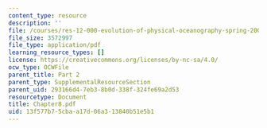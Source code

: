 ```yaml
---
content_type: resource
description: ''
file: /courses/res-12-000-evolution-of-physical-oceanography-spring-2007/13f577b75cbaa17d06a313840b51e5b1_Chapter8.pdf
file_size: 3572997
file_type: application/pdf
learning_resource_types: []
license: https://creativecommons.org/licenses/by-nc-sa/4.0/
ocw_type: OCWFile
parent_title: Part 2
parent_type: SupplementalResourceSection
parent_uid: 293166d4-7eb3-8b0d-338f-324fe69a2d53
resourcetype: Document
title: Chapter8.pdf
uid: 13f577b7-5cba-a17d-06a3-13840b51e5b1
---
```

